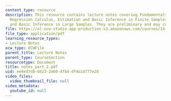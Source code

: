 ```yaml
---
content_type: resource
description: This resource contains lecture notes covering Fundamentals of Regression,
  Regression Calculus, Estimation and Basic Inference in Finite Samples, and Estimation
  and Basic Inference in Large Samples. They are preliminary and may contain errors.
file: https://ol-ocw-studio-app-production.s3.amazonaws.com/courses/14-381-statistical-method-in-economics-fall-2006/ee6ed7d866232e604fb4dfda14777e2d_notes_part_2.pdf
file_type: application/pdf
learning_resource_types:
- Lecture Notes
ocw_type: OCWFile
parent_title: Lecture Notes
parent_type: CourseSection
resourcetype: Document
title: notes_part_2.pdf
uid: ee6ed7d8-6623-2e60-4fb4-dfda14777e2d
video_files:
  video_thumbnail_file: null
video_metadata:
  youtube_id: null
---
```

